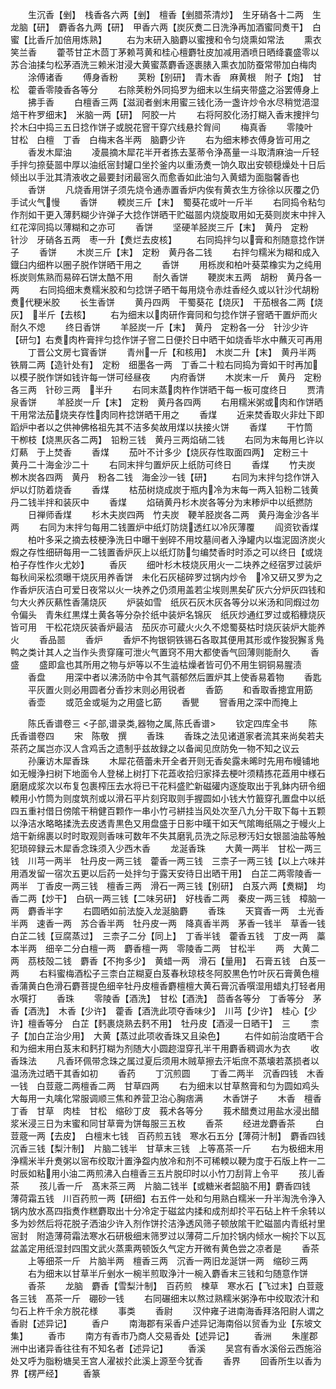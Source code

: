<!-- { "loadSidebar": true } -->
　　生沉香【剉】　栈香各六两【剉】　檀香【剉腊茶清炒】　生牙硝各十二两　生龙脑【研】　麝香各九两【研】　甲香六两【炭灰煑二日洗浄再加酒蜜同煑干】　白蜜【比香斤加倍用炼熟】
　　右为末研入脑麝以蜜捜和令匀烧熏如常法
　　熏衣笑兰香
　　藿苓甘芷木茴丁茅赖芎黄和桂心檀麝牡皮加减用酒喷日晒绛嚢盛零以苏合油揉匀松茅酒洗三赖米泔浸大黄蜜蒸麝香逐裹脿入熏衣加防蚕常带加白梅肉
　　涂傅诸香
　　傅身香粉
　　荚粉【别研】　青木香　麻黄根　附子【炮】　甘松　藿香零陵香各等分
　　右除荚粉外同捣罗为细末以生绢夹带盛之浴罢傅身上
　　拂手香
　　白檀香三两【滋润者剉末用蜜三钱化汤一盏许炒令水尽稍觉浥湿焙干杵罗细末】　米脑一两【研】　阿胶一片
　　右将阿胶化汤打糊入香末捜拌匀扵木臼中捣三五日捻作饼子或脱花窨干穿穴线悬扵胷间
　　梅真香
　　零陵叶　甘松　白檀　丁香　白梅末各半两　脑麝少许
　　右为细末糁衣傅身皆可用之
　　香发木犀油
　　凌晨摘木犀花半开者拣去茎蒂令浄髙量一斗取清麻油一斤轻手拌匀捺甆噐中厚以油纸宻封罐口坐扵釜内以重汤煑一饷久取出安顿穏燥处十日后倾出以手沘其清液收之最要封闭最宻久而愈香如此油匀入黄蜡为面脂馨香也
　　香饼
　　凡烧香用饼子须先烧令通赤置香炉内俟有黄衣生方徐徐以灰覆之仍手试火气慢
　　香饼
　　輭炭三斤【末】　蜀葵花或叶一斤半
　　右同捣令粘匀作剂如干更入薄麫糊少许弹子大捻作饼晒干贮磁噐内烧旋取用如无葵则炭末中拌入红花滓同捣以薄糊和之亦可
　　香饼
　　坚硬羊胫炭三斤【末】　黄丹　定粉　针沙　牙硝各五两　枣一升【煑烂去皮核】
　　右同捣拌匀以膏和剂随意捻作饼子
　　香饼
　　木炭三斤【末】　定粉　黄丹各二钱
　　右拌匀糯米为糊和成入鐡臼内细杵以圈子脱作饼晒干用之
　　香饼
　　用栎炭和柏叶葵菜橡实为之纯用栎炭则焦熟而易碎石饼太酷不用
　　耐久香饼
　　鞕炭末五两　胡粉　黄丹各一两
　　右同捣细末煑糯米胶和匀捻饼子晒干每用烧令赤炷香经久或以针沙代胡粉煑代粳米胶
　　长生香饼
　　黄丹四两　干蜀葵花【烧灰】　干茄根各二两【烧灰】　半斤【去核】
　　右为细末以肉研作膏同和匀捻作饼子窨晒干置炉而火耐久不熄
　　终日香饼
　　羊胫炭一斤【末】　黄丹　定粉各一分　针沙少许【研匀】右煑肉杵膏拌匀捻作饼子窨二日便扵日中晒干如烧香毕水中蘸灭可再用
　　丁晋公文房七寳香饼
　　青州一斤【和核用】　木炭二升【末】　黄丹半两　铁屑二两【造针处有】　定粉　细墨各一两　丁香二十粒右同捣为膏如干时再加以模子脱作饼如钱许每一饼可经昼夜
　　内府香饼
　　木炭末一斤　黄丹　定粉各三两　针砂三两　半升
　　右同末蒸肉杵作饼晒干每一板可度终日
　　贾清泉香饼
　　羊胫炭一斤【末】　定粉　黄丹各四两
　　右用糯米粥或肉和作饼晒干用常法茄烧夹存性肉同杵捻饼晒干用之
　　香煤
　　近来焚香取火非灶下即蹈炉中者以之供神佛格祖先其不洁多矣故用煤以扶接火饼
　　香煤
　　干竹筒　干栁枝【烧黒灰各二两】　铅粉三钱　黄丹三两焰硝二钱
　　右同为末每用匕许以灯爇　于上焚香
　　香煤
　　茄叶不计多少【烧灰存性取面四两】　定粉三十　黄丹二十海金沙二十
　　右同末拌匀置炉灰上纸防可终日
　　香煤
　　竹夫炭　栁木炭各四两　黄丹　粉各二钱　海金沙一钱【研】
　　右同为末拌匀捻作饼入炉以灯防着烧香
　　香煤
　　枯茄树烧成炭于瓶内冷为末每一两入铅粉二钱黄丹二钱半拌和装灰中
　　香煤
　　焰硝黄丹杉木炭各等分为末糁炉中以纸撚防
　　日禅师香煤
　　杉木夫炭四两　竹夫炭　鞕羊胫炭各二两　黄丹海金沙各半两
　　右同为末拌匀每用二钱置炉中纸灯防烧透红以冷灰薄覆
　　阎资钦香煤
　　柏叶多采之摘去枝梗浄洗日中曝干剉碎不用坟墓间者入浄罐内以塩泥固济炭火煆之存性细研每用一二钱置香炉灰上以纸灯防匀编焚香时时添之可以终日【或烧柏子存性作火尤妙】
　　香灰
　　细叶杉木枝烧灰用火一二块养之经宿罗过装炉每秋间采松须曝干烧灰用养香饼　未化石灰槌碎罗过锅内炒令　冷又研又罗为之作香炉灰洁白可爱日夜常以火一块养之仍须用盖若尘埃则黒矣矿灰六分炉灰四钱和匀大火养灰爇性香蒲烧灰
　　炉装如雪　纸灰石灰木灰各等分以米汤和同煆过勿令偏头　青朱红黒煤土黄各等分杂扵纸中装炉名锦灰　纸灰炒通红罗过或稻穅烧灰皆可用　干松花烧灰装香炉最洁　茄灰亦可蔵火火久不熄蜀葵枯时烧灰装炉大能养火
　　香品噐
　　香炉
　　香炉不拘银铜铁锡石各取其便用其形或作狻猊獬豸鳬鸭之类计其人之当作头贵穿窿可泄火气置窍不用大都使香气回薄则能耐久
　　香盛
　　盛即盒也其所用之物与炉等以不生澁枯燥者皆可仍不用生铜铜易腥渍
　　香盘
　　用深中者以沸汤防中令其气蓊郁然后置炉其上使香易着物
　　香匙
　　平灰置火则必用圆者分香抄末则必用锐者
　　香筯
　　和香取香摠宜用筯
　　香壶
　　或范金或埏为之用盛匕筯
　　香甖
　　窨香用之深中而掩上










　　陈氏香谱卷三
<子部,谱录类,器物之属,陈氏香谱>
　　钦定四库全书
　　陈氏香谱卷四
　　宋　陈敬　撰
　　香珠
　　香珠之法见诸道家者流其来尚矣若夫茶药之属岂亦汉人含鸡舌之遗制乎兹故録之以备闻见庶防免一物不知之议云
　　孙廉访木犀香珠
　　木犀花蓓蕾未开全者开则无香矣露未晞时先用布幔铺地如无幔浄扫树下地面令人登梯上树打下花蕋收拾归家择去梗叶须精拣花蕋用中様石磨磨成浆次以布复包裹榨压去水将已干花料盛贮新磁礶内逐旋取出于乳鉢内研令细輭用小竹筒为则度筑剂或以滑石平片刻窍取则手握圆如小钱大竹籖穿孔置盘中以纸四五重衬借日傍隂干稍健百颗作一串小竹弓絣挂当风处次至八九分干取下每十五颗以浄洁水略略揉洗去皮透青黒色又用盘盛于日影中暵干如天气隂晦纸隔之于幔火上焙干新绵裹以时时取观则香味可数年不失其磨乳员洗之际忌秽汚妇女银噐油盐等触犯琐碎録云木犀香念珠须入少西木香
　　龙涎香珠
　　大黄一两半　甘松一两三钱　川芎一两半　牡丹皮一两三钱　藿香一两三钱　三柰子一两三钱【以上六味并用酒发留一宿次五更以后药一处拌匀于露天安待日出晒干用】　白芷二两零陵香一两半　丁香皮一两三钱　檀香三两　滑石一两三钱【别研】　白芨六两【煑糊】　均香二两【炒干】　白矾一两三钱【二味另研】　好栈香二两　秦皮一两三钱　樟脑一两　麝香半字
　　右圆晒如前法旋入龙涎脑麝
　　香珠
　　天寳香一两　土光香半两　速香一两　苏合香半两　牡丹皮一两　降真香半两　茅香一钱半　草香一钱　白芷二钱【豆腐蒸过】　三柰子二分【同上】　丁香半钱　藿香五钱　丁皮一两　藁本半两　细辛二分白檀一两　麝香檀一两　零陵香二两　甘松半
　　两　大黄二两　茘枝殻二钱　麝香【不拘多少】　黄蜡一两　滑石【量用】　石膏五钱　白芨一两
　　右料蜜梅酒松子三柰白芷糊夏白芨春秋琼枝冬阿胶黒色竹叶灰石膏黄色檀香蒲黄白色滑石麝菩提色细辛牡丹皮檀香麝檀檀大黄石膏沉香噀湿用蜡丸打轻者用水噀打
　　香珠
　　零陵香【酒洗】　甘松【酒洗】　茴香各等分　丁香等分　茅香【酒洗】　木香【少许】　藿香【酒洗此项夺香味少】　川芎【少许】　桂心【少许】檀香等分　白芷【麫裹烧熟去麫不用】　牡丹皮【酒浸一日晒干】　三
　　柰子【加白芷治少用】　大黄【蒸过此项收香珠又且染色】
　　右件如前治度晒干合和为细末用白芨末和麫打糊为剂随大小圆趂湿穿孔半干用麝香稠调水为衣
　　收香珠法
　　凡香环佩带念珠之属过夏后须用木贼草擦去汗垢庶不蒸壊若蒸损者以温汤洗过晒干其香如初
　　香药
　　丁沉煎圆
　　丁香二两半　沉香四钱　木香一钱　白荳蔲二两檀香二两　甘草四两
　　右为细末以甘草熬膏和匀为圆如鸡头大每用一丸噙化常服调顺三焦和养营卫治心胸痞满
　　木香饼子
　　木香　檀香　丁香　甘草　肉桂　甘松　缩砂丁皮　莪术各等分
　　莪术醋煑过用盐水浸出醋浆米浸三日为末蜜和同甘草膏为饼每服三五枚
　　香茶
　　经进龙麝香茶
　　白荳蔲一两【去皮】　白檀末七钱　百药煎五钱　寒水石五分【薄荷汁制】　麝香四钱　沉香三钱【梨汁制】　片脑二钱半　甘草末三钱　上等髙茶一斤
　　右为极细末用浄糯米半升煑粥以宻布绞取汁置浄盌内放冷和剂不可稀輭以鞕为度于石版上杵一二时辰如粘用小油二两煎沸入白檀香三五片脱印时以小竹刀刮背上令平
　　孩儿香茶
　　孩儿香一斤　髙末茶三两　片脑二钱半【或糖米者韶脑不用】麝香四钱　薄荷霜五钱　川百药煎一两【研细】右五件一处和匀用熟白糯米一升半淘洗令浄入锅内放水髙四指煑作糕麝取出十分冷定于磁盆内揉和成剂却扵平石砧上杵千余转以多为妙然后将花脱子洒油少许入剂作饼扵洁浄透风筛子顿放隂干贮磁噐内青纸衬里宻封　附造薄荷霜法寒水石研极细末筛罗过以薄荷二斤加扵锅内倾水一椀扵下以瓦盆盖定用纸湿封四围文武火蒸熏两顿饭久气定方开微有黄色尝之凉者是
　　香茶
　　上等细茶一斤　片脑半两　檀香三两　沉香一两旧龙涎饼一两　缩砂三两
　　右为细末以甘草半斤剉水一椀半煎取浄汁一椀入麝香末三钱和匀随意作饼
　　香茶
　　龙脑　麝香【雪梨汁制】　百药煎　楝草　寒水石【飞过末】白荳蔲各三钱　髙茶一斤　硼砂一钱
　　右同碾细末以熬过熟糯米粥浄布中绞取浓汁和匀石上杵千余方脱花様
　　事类
　　香尉
　　汉仲雍子进南海香拜洛阳尉人谓之香尉【述异记】
　　香户
　　南海郡有采香户述异记海南俗以贸香为业【东坡文集】
　　香市
　　南方有香市乃商人交易香处【述异记】
　　香洲
　　朱崖郡洲中出诸异香往往有不知名者【述异记】
　　香溪
　　吴宫有香水溪俗云西施浴处又呼为脂粉塘吴王宫人濯袚扵此溪上源至今犹香
　　香界
　　回香所生以香为界【楞严经】
　　香篆
